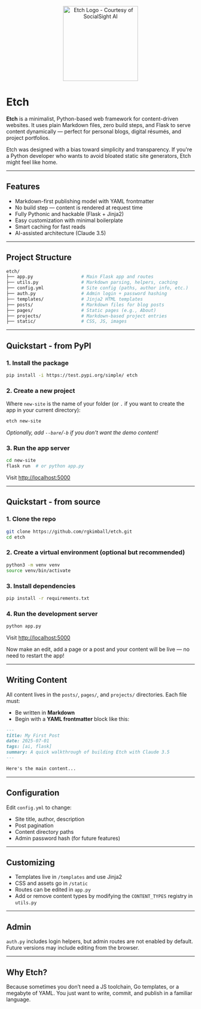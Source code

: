 <p align="center">
<img src="https://rgk.io/static/media/etch.svg" width="200" alt="Etch Logo - Courtesy of SocialSight AI" />
</p>

# Etch

**Etch** is a minimalist, Python-based web framework for content-driven websites. It uses plain Markdown files, zero build steps, and Flask to serve content dynamically — perfect for personal blogs, digital résumés, and project portfolios.

Etch was designed with a bias toward simplicity and transparency. If you're a Python developer who wants to avoid bloated static site generators, Etch might feel like home.

---

## Features

* Markdown-first publishing model with YAML frontmatter
* No build step — content is rendered at request time
* Fully Pythonic and hackable (Flask + Jinja2)
* Easy customization with minimal boilerplate
* Smart caching for fast reads
* AI-assisted architecture (Claude 3.5)

---

## Project Structure

```bash
etch/
├── app.py                  # Main Flask app and routes
├── utils.py                # Markdown parsing, helpers, caching
├── config.yml              # Site config (paths, author info, etc.)
├── auth.py                 # Admin login + password hashing
├── templates/              # Jinja2 HTML templates
├── posts/                  # Markdown files for blog posts
├── pages/                  # Static pages (e.g., About)
├── projects/               # Markdown-based project entries
├── static/                 # CSS, JS, images
```

---

## Quickstart - from PyPI

### 1. Install the package
```bash
pip install -i https://test.pypi.org/simple/ etch
```

### 2. Create a new project

Where `new-site` is the name of your folder (or `.` if you want to create the app in your current directory):

```bash
etch new-site
```

_Optionally, add `--bare`/`-b` if you don't want the demo content!_

### 3. Run the app server
```bash
cd new-site
flask run  # or python app.py
```

Visit [http://localhost:5000](http://localhost:5000)

---

## Quickstart - from source

### 1. Clone the repo

```bash
git clone https://github.com/rgkimball/etch.git
cd etch
```

### 2. Create a virtual environment (optional but recommended)

```bash
python3 -m venv venv
source venv/bin/activate
```

### 3. Install dependencies

```bash
pip install -r requirements.txt
```

### 4. Run the development server

```bash
python app.py
```

Visit [http://localhost:5000](http://localhost:5000)

Now make an edit, add a page or a post and your content will be live &mdash; no need to restart the app!

---

## Writing Content

All content lives in the `posts/`, `pages/`, and `projects/` directories. Each file must:

* Be written in **Markdown**
* Begin with a **YAML frontmatter** block like this:

```markdown
---
title: My First Post
date: 2025-07-01
tags: [ai, flask]
summary: A quick walkthrough of building Etch with Claude 3.5
---

Here's the main content...
```

---

## Configuration

Edit `config.yml` to change:

* Site title, author, description
* Post pagination
* Content directory paths
* Admin password hash (for future features)

---

## Customizing

* Templates live in `/templates` and use Jinja2
* CSS and assets go in `/static`
* Routes can be edited in `app.py`
* Add or remove content types by modifying the `CONTENT_TYPES` registry in `utils.py`

---

## Admin

`auth.py` includes login helpers, but admin routes are not enabled by default. Future versions may include editing from the browser.

---

## Why Etch?

Because sometimes you don’t need a JS toolchain, Go templates, or a megabyte of YAML. You just want to write, commit, and publish in a familiar language.
